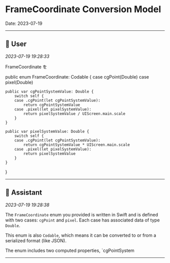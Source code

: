 # FrameCoordinate Conversion Model

Date: 2023-07-19

---

## 👤 User
*2023-07-19 19:28:33*

FrameCoordinate を

public enum FrameCoordinate: Codable {
    case cgPoint(Double)
    case pixel(Double)

    public var cgPointSystemValue: Double {
        switch self {
        case .cgPoint(let cgPointSystemValue):
            return cgPointSystemValue
        case .pixel(let pixelSystemValue):
            return pixelSystemValue / UIScreen.main.scale
        }
    }

    public var pixelSystemValue: Double {
        switch self {
        case .cgPoint(let cgPointSystemValue):
            return cgPointSystemValue * UIScreen.main.scale
        case .pixel(let pixelSystemValue):
            return pixelSystemValue
        }
    }
}

---

## 🤖 Assistant
*2023-07-19 19:28:38*

The `FrameCoordinate` enum you provided is written in Swift and is defined with two cases: `cgPoint` and `pixel`. Each case has associated data of type `Double`.

This enum is also `Codable`, which means it can be converted to or from a serialized format (like JSON).

The enum includes two computed properties, `cgPointSystem

---
